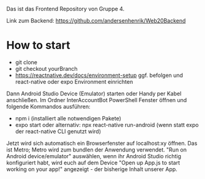 Das ist das Frontend Repository von Gruppe 4.

Link zum Backend: https://github.com/andersenhenrik/Web20Backend

# How to start
- git clone 
- git checkout yourBranch
- https://reactnative.dev/docs/environment-setup ggf. befolgen und react-native oder expo Environment einrichten

Dann Android Studio Device (Emulator) starten oder Handy per Kabel anschließen.
Im Ordner InterAccountBot PowerShell Fenster öffnen und folgende Kommandos ausführen:
- npm i 		(installiert alle notwendigen Pakete)
- expo start oder alternativ: npx react-native run-android (wenn statt expo der react-native CLI genutzt wird)

Jetzt wird sich automatisch ein Browserfenster auf localhost:xy öffnen. Das ist Metro; Metro wird zum bundlen der Anwendung verwendet. "Run on Android device/emulator" auswählen, wenn ihr Android Studio richtig konfiguriert habt, wird euch auf dem Device "Open up App.js to start working on your app!" angezeigt - der bisherige Inhalt unserer App.

